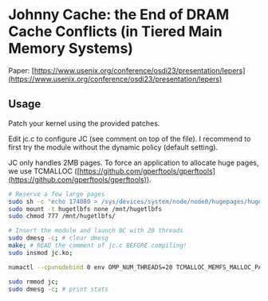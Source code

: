 # Johnny Cache: the End of DRAM Cache Conflicts (in Tiered Main Memory Systems)

Paper: [https://www.usenix.org/conference/osdi23/presentation/lepers](https://www.usenix.org/conference/osdi23/presentation/lepers)

## Usage
Patch your kernel using the provided patches.

Edit jc.c to configure JC (see comment on top of the file). I recommend to first try the module without the dynamic policy (default setting).

JC only handles 2MB pages. To force an application to allocate huge pages, we use TCMALLOC ([https://github.com/gperftools/gperftools](https://github.com/gperftools/gperftools)).

```bash
# Reserve a few large pages
sudo sh -c "echo 174080 > /sys/devices/system/node/node0/hugepages/hugepages-2048kB/nr_hugepages" # 340GB of large pages
sudo mount -t hugetlbfs none /mnt/hugetlbfs
sudo chmod 777 /mnt/hugetlbfs/

# Insert the module and launch BC with 20 threads
sudo dmesg -c; # clear dmesg
make; # READ the comment of jc.c BEFORE compiling!
sudo insmod jc.ko;

numactl --cpunodebind 0 env OMP_NUM_THREADS=20 TCMALLOC_MEMFS_MALLOC_PATH=/mnt/hugetlbfs/ LD_PRELOAD=~/gperftools/.libs/libtcmalloc.so ~/hemem/apps/gapbs/bc -u 29;

sudo rmmod jc;
sudo dmesg -c; # print stats
```

